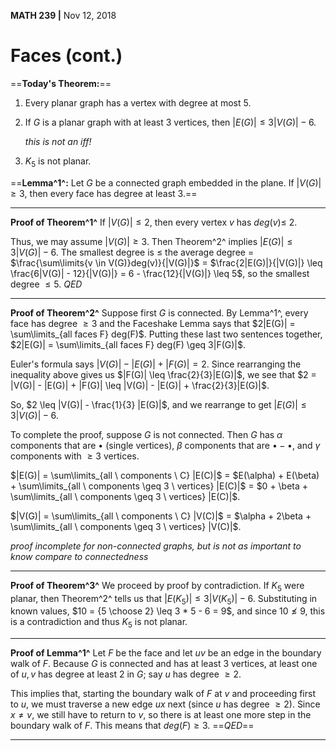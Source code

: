 __MATH 239 |__ Nov 12, 2018

# Faces (cont.)

==__Today's Theorem:__==

1. Every planar graph has a vertex with degree at most 5.

2. If $G$ is a planar graph with at least 3 vertices, then $|E(G)|  \leq 3|V(G)| - 6$.

   _this is not an iff!_

3. $K_5$ is not planar.

==__Lemma^1^:__ Let $G$ be a connected graph embedded in the plane. If $|V(G)| \geq 3$, then every face has degree at least 3.==

---

__Proof of Theorem^1^__
If $|V(G)| \leq 2$, then every vertex $v$ has $deg(v) \leq$ 2.

Thus, we may assume $|V(G)| \geq 3$. Then Theorem^2^ implies $|E(G)| \leq 3|V(G)| - 6$. The smallest degree is $\leq$ the average degree = $\frac{\sum\limits{v \in V(G)}deg(v)}{|V(G)|}$ = $\frac{2|E(G)|}{|V(G)|} \leq \frac{6|V(G)| - 12}{|V(G)|} = 6 - \frac{12}{|V(G)|} \leq 5$, so the smallest degree $\leq 5$.        $QED$

---

__Proof of Theorem^2^__
Suppose first $G$ is connected. By Lemma^1^, every face has degree $\geq 3$ and the Faceshake Lemma says that $2|E(G)| = \sum\limits_{all faces F} deg(F)$. Putting these last two sentences together, $2|E(G)| = \sum\limits_{all faces F} deg(F) \geq 3|F(G)|$. 

Euler's formula says $|V(G)| - |E(G)| + |F(G)| = 2$. Since rearranging the inequality above gives us $|F(G)| \leq \frac{2}{3}|E(G)|$, we see that $2 = |V(G)| - |E(G)| + |F(G)| \leq |V(G)| - |E(G)| + \frac{2}{3}|E(G)|$.

So, $2 \leq |V(G)| - \frac{1}{3} |E(G)|$, and we rearrange to get $|E(G)| \leq 3|V(G)| - 6$.

To complete the proof, suppose $G$ is not connected. Then $G$ has $\alpha$ components that are $\bullet$ (single vertices), $\beta$ components that are $\bullet -\bullet$, and $\gamma$ components with $\geq 3​$ vertices. 

$|E(G)| = \sum\limits_{all \ components \ C} |E(C)|$ = $E(\alpha) + E(\beta) + \sum\limits_{all \ components \geq 3 \ vertices} |E(C)|$ = $0 + \beta + \sum\limits_{all \ components \geq 3 \ vertices} |E(C)|$.

$|V(G)| = \sum\limits_{all \ components \ C} |V(C)|$ = $\alpha + 2\beta + \sum\limits_{all \ components \geq 3 \ vertices} |V(C)|$.

_proof incomplete for non-connected graphs, but is not as important to know compare to connectedness_

---

__Proof of Theorem^3^__
We proceed by proof by contradiction. If $K_5$ were planar, then Theorem^2^ tells us that $|E(K_5)| \leq 3 |V(K_5)| - 6$. Substituting in known values, $10 = {5 \choose 2} \leq 3 * 5 - 6 = 9$, and since $10 \not\leq 9$, this is a contradiction and thus $K_5$ is not planar. 

---

__Proof of Lemma^1^__
Let $F$ be the face and let $uv$ be an edge in the boundary walk of $F$. Because $G$ is connected and has at least 3 vertices, at least one of $u, v$ has degree at least 2 in $G$; say $u$ has degree $\geq 2$.

This implies that, starting the boundary walk of $F$ at $v$ and proceeding first to $u$, we must traverse a new edge $ux$ next (since $u$ has degree $\geq 2$). Since $x \not= v$, we still have to return to $v$, so there is at least one more step in the boundary walk of $F$. This means that $deg(F) \geq 3$.          ==$QED$==

---

